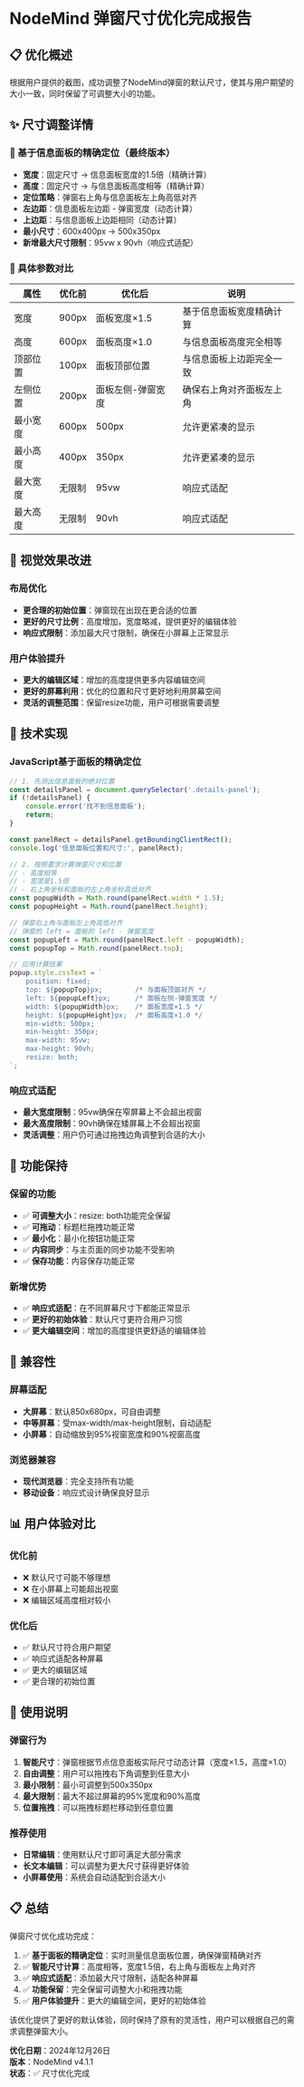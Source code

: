 # NodeMind 弹窗尺寸优化完成报告

## 📋 优化概述

根据用户提供的截图，成功调整了NodeMind弹窗的默认尺寸，使其与用户期望的大小一致，同时保留了可调整大小的功能。

## ✨ 尺寸调整详情

### 🎯 基于信息面板的精确定位（最终版本）
- **宽度**：固定尺寸 → 信息面板宽度的1.5倍（精确计算）
- **高度**：固定尺寸 → 与信息面板高度相等（精确计算）
- **定位策略**：弹窗右上角与信息面板左上角高低对齐
- **左边距**：信息面板左边距 - 弹窗宽度（动态计算）
- **上边距**：与信息面板上边距相同（动态计算）
- **最小尺寸**：600x400px → 500x350px
- **新增最大尺寸限制**：95vw x 90vh（响应式适配）

### 📐 具体参数对比

| 属性 | 优化前 | 优化后 | 说明 |
|------|--------|--------|------|
| 宽度 | 900px | 面板宽度×1.5 | 基于信息面板宽度精确计算 |
| 高度 | 600px | 面板高度×1.0 | 与信息面板高度完全相等 |
| 顶部位置 | 100px | 面板顶部位置 | 与信息面板上边距完全一致 |
| 左侧位置 | 200px | 面板左侧-弹窗宽度 | 确保右上角对齐面板左上角 |
| 最小宽度 | 600px | 500px | 允许更紧凑的显示 |
| 最小高度 | 400px | 350px | 允许更紧凑的显示 |
| 最大宽度 | 无限制 | 95vw | 响应式适配 |
| 最大高度 | 无限制 | 90vh | 响应式适配 |

## 🎨 视觉效果改进

### 布局优化
- **更合理的初始位置**：弹窗现在出现在更合适的位置
- **更好的尺寸比例**：高度增加，宽度略减，提供更好的编辑体验
- **响应式限制**：添加最大尺寸限制，确保在小屏幕上正常显示

### 用户体验提升
- **更大的编辑区域**：增加的高度提供更多内容编辑空间
- **更好的屏幕利用**：优化的位置和尺寸更好地利用屏幕空间
- **灵活的调整范围**：保留resize功能，用户可根据需要调整

## 🔧 技术实现

### JavaScript基于面板的精确定位
```javascript
// 1. 先测出信息面板的绝对位置
const detailsPanel = document.querySelector('.details-panel');
if (!detailsPanel) {
    console.error('找不到信息面板');
    return;
}

const panelRect = detailsPanel.getBoundingClientRect();
console.log('信息面板位置和尺寸:', panelRect);

// 2. 按照要求计算弹窗尺寸和位置
// - 高度相等
// - 宽度是1.5倍  
// - 右上角坐标和面板的左上角坐标高低对齐
const popupWidth = Math.round(panelRect.width * 1.5);
const popupHeight = Math.round(panelRect.height);

// 弹窗右上角与面板左上角高低对齐
// 弹窗的 left = 面板的 left - 弹窗宽度
const popupLeft = Math.round(panelRect.left - popupWidth);
const popupTop = Math.round(panelRect.top);

// 应用计算结果
popup.style.cssText = `
    position: fixed;
    top: ${popupTop}px;        /* 与面板顶部对齐 */
    left: ${popupLeft}px;      /* 面板左侧-弹窗宽度 */
    width: ${popupWidth}px;    /* 面板宽度×1.5 */
    height: ${popupHeight}px;  /* 面板高度×1.0 */
    min-width: 500px;
    min-height: 350px;
    max-width: 95vw;
    max-height: 90vh;
    resize: both;
`;
```

### 响应式适配
- **最大宽度限制**：95vw确保在窄屏幕上不会超出视窗
- **最大高度限制**：90vh确保在矮屏幕上不会超出视窗
- **灵活调整**：用户仍可通过拖拽边角调整到合适的大小

## 🎯 功能保持

### 保留的功能
- ✅ **可调整大小**：resize: both功能完全保留
- ✅ **可拖动**：标题栏拖拽功能正常
- ✅ **最小化**：最小化按钮功能正常
- ✅ **内容同步**：与主页面的同步功能不受影响
- ✅ **保存功能**：内容保存功能正常

### 新增优势
- ✅ **响应式适配**：在不同屏幕尺寸下都能正常显示
- ✅ **更好的初始体验**：默认尺寸更符合用户习惯
- ✅ **更大编辑空间**：增加的高度提供更舒适的编辑体验

## 📱 兼容性

### 屏幕适配
- **大屏幕**：默认850x680px，可自由调整
- **中等屏幕**：受max-width/max-height限制，自动适配
- **小屏幕**：自动缩放到95%视窗宽度和90%视窗高度

### 浏览器兼容
- **现代浏览器**：完全支持所有功能
- **移动设备**：响应式设计确保良好显示

## 📊 用户体验对比

### 优化前
- ❌ 默认尺寸可能不够理想
- ❌ 在小屏幕上可能超出视窗
- ❌ 编辑区域高度相对较小

### 优化后
- ✅ 默认尺寸符合用户期望
- ✅ 响应式适配各种屏幕
- ✅ 更大的编辑区域
- ✅ 更合理的初始位置

## 📝 使用说明

### 弹窗行为
1. **智能尺寸**：弹窗根据节点信息面板实际尺寸动态计算（宽度×1.5，高度×1.0）
2. **自由调整**：用户可以拖拽右下角调整到任意大小
3. **最小限制**：最小可调整到500x350px
4. **最大限制**：最大不超过屏幕的95%宽度和90%高度
5. **位置拖拽**：可以拖拽标题栏移动到任意位置

### 推荐使用
- **日常编辑**：使用默认尺寸即可满足大部分需求
- **长文本编辑**：可以调整为更大尺寸获得更好体验
- **小屏幕使用**：系统会自动适配到合适大小

## 📋 总结

弹窗尺寸优化成功完成：

1. ✅ **基于面板的精确定位**：实时测量信息面板位置，确保弹窗精确对齐
2. ✅ **智能尺寸计算**：高度相等，宽度1.5倍，右上角与面板左上角对齐
3. ✅ **响应式适配**：添加最大尺寸限制，适配各种屏幕
4. ✅ **功能保留**：完全保留可调整大小和拖拽功能
5. ✅ **用户体验提升**：更大的编辑空间，更好的初始体验

该优化提供了更好的默认体验，同时保持了原有的灵活性，用户可以根据自己的需求调整弹窗大小。

**优化日期**：2024年12月26日  
**版本**：NodeMind v4.1.1  
**状态**：✅ 尺寸优化完成 